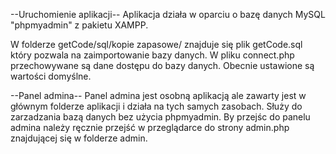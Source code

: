 --Uruchomienie aplikacji--
Aplikacja działa w oparciu o bazę danych MySQL "phpmyadmin" z pakietu XAMPP.

W folderze getCode/sql/kopie zapasowe/ znajduje się plik getCode.sql który pozwala na zaimportowanie bazy danych. W pliku connect.php przechowywane są dane dostępu do bazy danych. Obecnie ustawione są wartości domyślne.


--Panel admina--
Panel admina jest osobną aplikacją ale zawarty jest w głównym folderze aplikacji i działa na tych samych zasobach. Służy do zarzadzania bazą danych bez użycia phpmyadmin. By przejśc do panelu admina należy ręcznie przejść w przeglądarce do strony admin.php znajdującej się w folderze admin.
